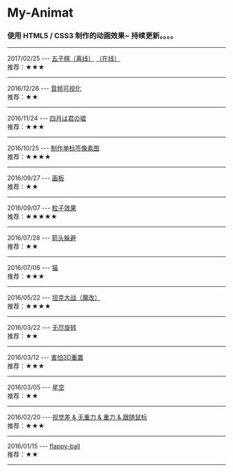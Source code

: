 # My-Animat
### 使用 HTML5 / CSS3 制作的动画效果~ 持续更新。。。。

<hr>

2017/02/25 --- [五子棋（离线）](http://nightcatsama.github.io/My-Animat/gobang/) [（在线）](http://nightcat.win/online-games/gobang)<br>
推荐：★★★

<hr>

2016/12/26 --- [音频可视化](http://nightcatsama.github.io/My-Animat/rhythm/)<br>
推荐：★★

<hr>

2016/11/24 --- [四月は君の嘘](http://nightcatsama.github.io/My-Animat/colors)<br>
推荐：★★★

<hr>

2016/10/25 --- [制作单标签像素图](http://nightcatsama.github.io/My-Animat/pixels)<br>
推荐：★★★★

<hr>

2016/09/27 --- [画板](http://nightcatsama.github.io/My-Animat/palette)<br>
推荐：★★

<hr>

2016/09/07 --- [粒子效果](https://github.com/NightCatSama/My-Animat/tree/master/particle)<br>
推荐：★★★★★

<hr>

2016/07/28 --- [箭头躲避](http://nightcatsama.github.io/My-Animat/arrow.html)<br>
推荐：★★

<hr>

2016/07/06 --- [猫](http://nightcatsama.github.io/My-Animat/cat.html)<br>
推荐：★★★

<hr>

2016/05/22 --- [坦克大战（魔改）](https://github.com/NightCatSama/My-Animat/tree/master/tank)<br>
推荐：★★★★

<hr>

2016/03/22 --- [无尽旋转](http://nightcatsama.github.io/My-Animat/endless-rotate.html)<br>
推荐：★★

<hr>

2016/03/12 --- [害怕3D重置](http://nightcatsama.github.io/My-Animat/3d-fear.html)<br>
推荐：★★★

<hr>

2016/03/05 --- [星空](http://nightcatsama.github.io/My-Animat/star.html)<br>
推荐：★★

<hr>

2016/02/20 --- 
[视觉差 & 无重力 & 重力 & 跟随鼠标](http://nightcatsama.github.io/My-Animat/)<br>
推荐：★★★

<hr>

2016/01/15 --- [flappy-ball](http://nightcatsama.github.io/My-Animat/flappy-ball.html)<br>
推荐：★★

<hr>
